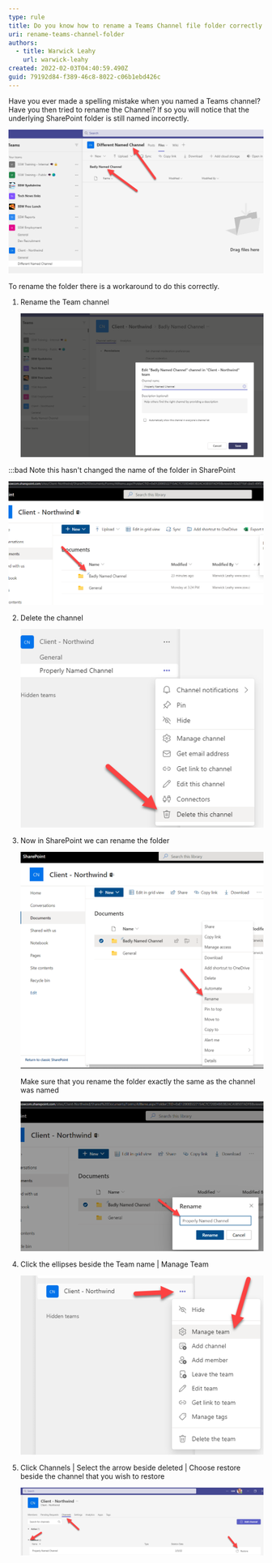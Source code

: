 ```yaml
---
type: rule
title: Do you know how to rename a Teams Channel file folder correctly
uri: rename-teams-channel-folder
authors:
  - title: Warwick Leahy
    url: warwick-leahy
created: 2022-02-03T04:40:59.490Z
guid: 79192d84-f389-46c8-8022-c06b1ebd426c
---
```

Have you ever made a spelling mistake when you named a Teams channel? Have you then tried to rename the Channel? If so you will notice that the underlying SharePoint folder is still named incorrectly.

![Figure: Badly named channel](renamingachannel0.png)

<!--endintro-->

To rename the folder there is a workaround to do this correctly.

1. Rename the Team channel

   ![Figure: Renaming the channel](renamingachannel2.png)

:::bad
Note this hasn't changed the name of the folder in SharePoint

![Figure: The folder hasn't changed names](renamingachannel3.png)

2. Delete the channel

   ![Figure: Delete the channel](renamingachannel4.png)
3. Now in SharePoint we can rename the folder

   ![Figure: Renaming the folder in SharePoint](renamingachannel5.png)

   Make sure that you rename the folder exactly the same as the channel was named

   ![Figure: Make sure the name is the same as the channel](renamingachannel6.png)
4. Click the ellipses beside the Team name | Manage Team

   ![Figure: Manage the Team](renamingachannel7.png)
5. Click Channels | Select the arrow beside deleted | Choose restore beside the channel that you wish to restore

   ![Figure: Restore the channel](renamingachannel8.png)
